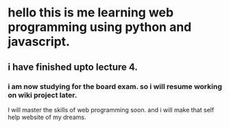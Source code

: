 # hello this is me learning web programming using python and javascript.
## i have finished upto lecture 4.
### i am now studying for the board exam. so i will resume working on wiki project later. 


I will master the skills of web programming soon. and i will make that self help website of my dreams.